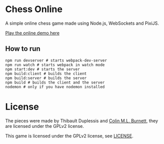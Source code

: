 # Chess Online
A simple online chess game made using Node.js, WebSockets and PixiJS.

[Play the online demo here](https://shielded-waters-93012.herokuapp.com/)

## How to run
```
npm run devserver # starts webpack-dev-server
npm run watch # starts webpack in watch mode
npm start:dev # starts the server
npm build:client # builds the client
npm build:server # builds the server
npm build # builds the client and the server
nodemon # only if you have nodemon installed
```

# License

The pieces were made by Thibault Duplessis and [Colin M.L. Burnett](https://en.wikipedia.org/wiki/User:Cburnett), they are licensed under the GPLv2 license.


This game is licensed under the GPLv2 license, see [LICENSE](/LICENSE).